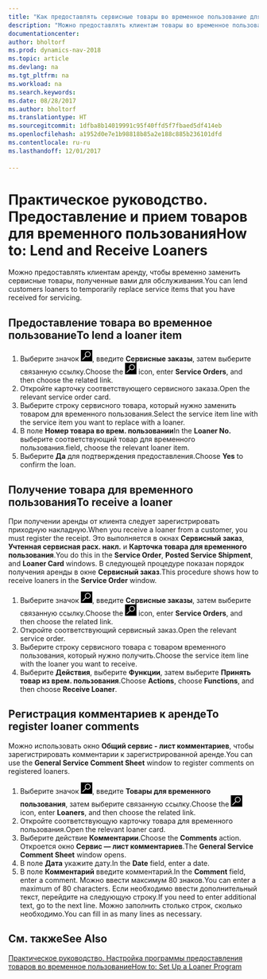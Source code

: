 ```yaml
---
title: "Как предоставлять сервисные товары во временное пользование для замены"
description: "Можно предоставлять клиентам товары во временное пользование, чтобы временно заменить сервисные товары, полученные вами для обслуживания."
documentationcenter: 
author: bholtorf
ms.prod: dynamics-nav-2018
ms.topic: article
ms.devlang: na
ms.tgt_pltfrm: na
ms.workload: na
ms.search.keywords: 
ms.date: 08/28/2017
ms.author: bholtorf
ms.translationtype: HT
ms.sourcegitcommit: 1dfba8b14019991c95f40ffd5f7fbaed5df414eb
ms.openlocfilehash: a1952d0e7e1b98818b85a2e188c885b236101dfd
ms.contentlocale: ru-ru
ms.lasthandoff: 12/01/2017

---
```

# <a name="how-to-lend-and-receive-loaners"></a><span data-ttu-id="19a01-103">Практическое руководство. Предоставление и прием товаров для временного пользования</span><span class="sxs-lookup"><span data-stu-id="19a01-103">How to: Lend and Receive Loaners</span></span>
<span data-ttu-id="19a01-104">Можно предоставлять клиентам аренду, чтобы временно заменить сервисные товары, полученные вами для обслуживания.</span><span class="sxs-lookup"><span data-stu-id="19a01-104">You can lend customers loaners to temporarily replace service items that you have received for servicing.</span></span>  
  
## <a name="to-lend-a-loaner-item"></a><span data-ttu-id="19a01-105">Предоставление товара во временное пользование</span><span class="sxs-lookup"><span data-stu-id="19a01-105">To lend a loaner item</span></span>    
1. <span data-ttu-id="19a01-106">Выберите значок ![Поиск страницы или отчета](media/ui-search/search_small.png "Значок поиска страницы или отчета"), введите **Сервисные заказы**, затем выберите связанную ссылку.</span><span class="sxs-lookup"><span data-stu-id="19a01-106">Choose the ![Search for Page or Report](media/ui-search/search_small.png "Search for Page or Report icon") icon, enter **Service Orders**, and then choose the related link.</span></span>  
2. <span data-ttu-id="19a01-107">Откройте карточку соответствующего сервисного заказа.</span><span class="sxs-lookup"><span data-stu-id="19a01-107">Open the relevant service order card.</span></span>  
3. <span data-ttu-id="19a01-108">Выберите строку сервисного товара, который нужно заменить товаром для временного пользования.</span><span class="sxs-lookup"><span data-stu-id="19a01-108">Select the service item line with the service item you want to replace with a loaner.</span></span>  
4. <span data-ttu-id="19a01-109">В поле **Номер товара во врем. пользовании**</span><span class="sxs-lookup"><span data-stu-id="19a01-109">In the **Loaner No.**</span></span> <span data-ttu-id="19a01-110">выберите соответствующий товар для временного пользования.</span><span class="sxs-lookup"><span data-stu-id="19a01-110">field, choose the relevant loaner item.</span></span>  
5. <span data-ttu-id="19a01-111">Выберите **Да** для подтверждения предоставления.</span><span class="sxs-lookup"><span data-stu-id="19a01-111">Choose **Yes** to confirm the loan.</span></span>  

## <a name="to-receive-a-loaner"></a><span data-ttu-id="19a01-112">Получение товара для временного пользования</span><span class="sxs-lookup"><span data-stu-id="19a01-112">To receive a loaner</span></span>  
<span data-ttu-id="19a01-113">При получении аренды от клиента следует зарегистрировать приходную накладную.</span><span class="sxs-lookup"><span data-stu-id="19a01-113">When you receive a loaner from a customer, you must register the receipt.</span></span> <span data-ttu-id="19a01-114">Это выполняется в окнах **Сервисный заказ**, **Учтенная сервисная расх. накл.** и **Карточка товара для временного пользования**.</span><span class="sxs-lookup"><span data-stu-id="19a01-114">You do this in the **Service Order**, **Posted Service Shipment**, and **Loaner Card** windows.</span></span> <span data-ttu-id="19a01-115">В следующей процедуре показан порядок получения аренды в окне **Сервисный заказ**.</span><span class="sxs-lookup"><span data-stu-id="19a01-115">This procedure shows how to receive loaners in the **Service Order** window.</span></span>  
  
1. <span data-ttu-id="19a01-116">Выберите значок ![Поиск страницы или отчета](media/ui-search/search_small.png "Значок поиска страницы или отчета"), введите **Сервисные заказы**, затем выберите связанную ссылку.</span><span class="sxs-lookup"><span data-stu-id="19a01-116">Choose the ![Search for Page or Report](media/ui-search/search_small.png "Search for Page or Report icon") icon, enter **Service Orders**, and then choose the related link.</span></span>  
2. <span data-ttu-id="19a01-117">Откройте соответствующий сервисный заказ.</span><span class="sxs-lookup"><span data-stu-id="19a01-117">Open the relevant service order.</span></span>  
3. <span data-ttu-id="19a01-118">Выберите строку сервисного товара с товаром временного пользования, который нужно получить.</span><span class="sxs-lookup"><span data-stu-id="19a01-118">Choose the service item line with the loaner you want to receive.</span></span>  
4. <span data-ttu-id="19a01-119">Выберите **Действия**, выберите **Функции**, затем выберите **Принять товар из врем. пользования**.</span><span class="sxs-lookup"><span data-stu-id="19a01-119">Choose **Actions**, choose **Functions**, and then choose **Receive Loaner**.</span></span>  

## <a name="to-register-loaner-comments"></a><span data-ttu-id="19a01-120">Регистрация комментариев к аренде</span><span class="sxs-lookup"><span data-stu-id="19a01-120">To register loaner comments</span></span>  
<span data-ttu-id="19a01-121">Можно использовать окно **Общий сервис - лист комментариев**, чтобы зарегистрировать комментарии к зарегистрированной аренде.</span><span class="sxs-lookup"><span data-stu-id="19a01-121">You can use the **General Service Comment Sheet** window to register comments on registered loaners.</span></span>  
  
1. <span data-ttu-id="19a01-122">Выберите значок ![Поиск страницы или отчета](media/ui-search/search_small.png "Значок поиска страницы или отчета"), введите **Товары для временного пользования**, затем выберите связанную ссылку.</span><span class="sxs-lookup"><span data-stu-id="19a01-122">Choose the ![Search for Page or Report](media/ui-search/search_small.png "Search for Page or Report icon") icon, enter **Loaners**, and then choose the related link.</span></span>  
2. <span data-ttu-id="19a01-123">Откройте соответствующую карточку товара для временного пользования.</span><span class="sxs-lookup"><span data-stu-id="19a01-123">Open the relevant loaner card.</span></span>  
3. <span data-ttu-id="19a01-124">Выберите действие **Комментарии**.</span><span class="sxs-lookup"><span data-stu-id="19a01-124">Choose the **Comments** action.</span></span> <span data-ttu-id="19a01-125">Откроется окно **Сервис — лист комментариев**.</span><span class="sxs-lookup"><span data-stu-id="19a01-125">The **General Service Comment Sheet** window opens.</span></span>  
4. <span data-ttu-id="19a01-126">В поле **Дата** укажите дату.</span><span class="sxs-lookup"><span data-stu-id="19a01-126">In the **Date** field, enter a date.</span></span>  
5. <span data-ttu-id="19a01-127">В поле **Комментарий** введите комментарий.</span><span class="sxs-lookup"><span data-stu-id="19a01-127">In the **Comment** field, enter a comment.</span></span> <span data-ttu-id="19a01-128">Можно ввести максимум 80 знаков.</span><span class="sxs-lookup"><span data-stu-id="19a01-128">You can enter a maximum of 80 characters.</span></span> <span data-ttu-id="19a01-129">Если необходимо ввести дополнительный текст, перейдите на следующую строку.</span><span class="sxs-lookup"><span data-stu-id="19a01-129">If you need to enter additional text, go to the next line.</span></span> <span data-ttu-id="19a01-130">Можно заполнить столько строк, сколько необходимо.</span><span class="sxs-lookup"><span data-stu-id="19a01-130">You can fill in as many lines as necessary.</span></span>  
  
## <a name="see-also"></a><span data-ttu-id="19a01-131">См. также</span><span class="sxs-lookup"><span data-stu-id="19a01-131">See Also</span></span>  
[<span data-ttu-id="19a01-132">Практическое руководство. Настройка программы предоставления товаров во временное пользование</span><span class="sxs-lookup"><span data-stu-id="19a01-132">How to: Set Up a Loaner Program</span></span>](service-how-setup-loaner-program.md)   

